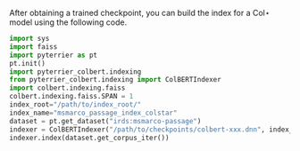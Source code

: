 After obtaining a trained checkpoint, you can build the index for a Col$\star$ model using the following code.

```python
import sys
import faiss
import pyterrier as pt
pt.init()
import pyterrier_colbert.indexing
from pyterrier_colbert.indexing import ColBERTIndexer
import colbert.indexing.faiss
colbert.indexing.faiss.SPAN = 1
index_root="/path/to/index_root/"
index_name="msmarco_passage_index_colstar"
dataset = pt.get_dataset("irds:msmarco-passage")
indexer = ColBERTIndexer("/path/to/checkpoints/colbert-xxx.dnn", index_root,  index_name, chunksize=3)
indexer.index(dataset.get_corpus_iter())
```
    
    

